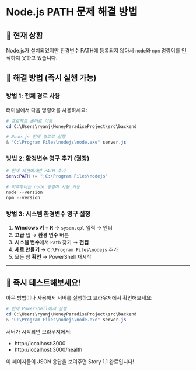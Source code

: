 # Node.js PATH 문제 해결 방법

## 🔧 현재 상황
Node.js가 설치되었지만 환경변수 PATH에 등록되지 않아서 `node`와 `npm` 명령어를 인식하지 못하고 있습니다.

## 🚀 해결 방법 (즉시 실행 가능)

### 방법 1: 전체 경로 사용
터미널에서 다음 명령어를 사용하세요:

```powershell
# 프로젝트 폴더로 이동
cd C:\Users\ryanj\MoneyParadiseProject\src\backend

# Node.js 전체 경로로 실행
& "C:\Program Files\nodejs\node.exe" server.js
```

### 방법 2: 환경변수 영구 추가 (권장)
```powershell
# 현재 세션에서만 PATH 추가
$env:PATH += ";C:\Program Files\nodejs"

# 이후부터는 node 명령어 사용 가능
node --version
npm --version
```

### 방법 3: 시스템 환경변수 영구 설정
1. **Windows 키 + R** → `sysdm.cpl` 입력 → 엔터
2. **고급** 탭 → **환경 변수** 버튼
3. **시스템 변수**에서 `Path` 찾기 → **편집**
4. **새로 만들기** → `C:\Program Files\nodejs` 추가
5. 모든 창 **확인** → PowerShell 재시작

---

## 🎯 즉시 테스트해보세요!

아무 방법이나 사용해서 서버를 실행하고 브라우저에서 확인해보세요:

```powershell
# 현재 PowerShell에서 실행
cd C:\Users\ryanj\MoneyParadiseProject\src\backend
& "C:\Program Files\nodejs\node.exe" server.js
```

서버가 시작되면 브라우저에서:
- http://localhost:3000
- http://localhost:3000/health

이 페이지들이 JSON 응답을 보여주면 Story 1.1 완료입니다!
